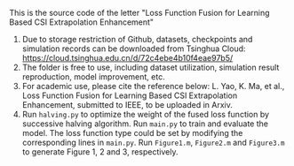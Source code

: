 This is the source code of the letter "Loss Function Fusion for Learning Based CSI Extrapolation Enhancement"
1. Due to storage restriction of Github, datasets, checkpoints and simulation records can be downloaded from Tsinghua Cloud:
https://cloud.tsinghua.edu.cn/d/72c4ebe4b10f4eae97b5/
2. The folder is free to use, including dataset utilization, simulation result reproduction, model improvement, etc.
3. For academic use, please cite the reference below:
L. Yao, K. Ma, et al., Loss Function Fusion for Learning Based CSI Extrapolation Enhancement, submitted to IEEE, to be uploaded in Arxiv.
4. Run `halving.py` to optimize the weight of the fused loss function by successive halving algorithm. 
Run `main.py` to train and evaluate the model. 
The loss function type could be set by modifying the corresponding lines in `main.py`. 
Run `Figure1.m`, `Figure2.m` and `Figure3.m` to generate Figure 1, 2 and 3, respectively.
